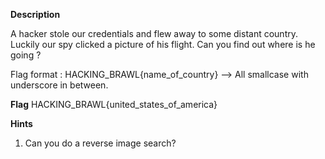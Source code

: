 **Description** 

A hacker stole our credentials and flew away to some distant country. Luckily our spy clicked a picture of his flight. Can you find out where is he going ?

Flag format : HACKING_BRAWL{name_of_country}  --> All smallcase with underscore in between.

**Flag**
HACKING_BRAWL{united_states_of_america}

**Hints**
1. Can you do a reverse image search?

